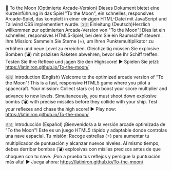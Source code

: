 🚀 To the Moon (Optimierte Arcade-Version)
​Dieses Dokument bietet eine Kurzeinführung in das Spiel "To the Moon", ein schnelles, responsives Arcade-Spiel, das komplett in einer einzigen HTML-Datei mit JavaScript und Tailwind CSS implementiert wurde.
​🇩🇪 Einleitung (Deutsch)
​Herzlich willkommen zur optimierten Arcade-Version von "To the Moon"! Dies ist ein schnelles, responsives HTML5-Spiel, bei dem Sie ein Raumschiff steuern. Ihre Mission: Sammeln Sie Sterne (⭐), um Ihren Punktemultiplikator zu erhöhen und neue Level zu erreichen. Gleichzeitig müssen Sie explosive Bomben (💣) mit präzisen Raketen abwehren, bevor sie Ihr Schiff treffen. Testen Sie Ihre Reflexe und jagen Sie den Highscore!
​▶️ Spielen Sie jetzt: https://latiniron.github.io/To-the-moon/

​🇬🇧 Introduction (English)
​Welcome to the optimized arcade version of "To the Moon"! This is a fast, responsive HTML5 game where you pilot a spacecraft. Your mission: Collect stars (⭐) to boost your score multiplier and advance to new levels. Simultaneously, you must shoot down explosive bombs (💣) with precise missiles before they collide with your ship. Test your reflexes and chase the high score!
​▶️ Play now: https://latiniron.github.io/To-the-moon/

​🇪🇸 Introducción (Español)
​¡Bienvenido/a a la versión arcade optimizada de "To the Moon"! Este es un juego HTML5 rápido y adaptable donde controlas una nave espacial. Tu misión: Recoge estrellas (⭐) para aumentar tu multiplicador de puntuación y alcanzar nuevos niveles. Al mismo tiempo, debes derribar bombas (💣) explosivas con misiles precisos antes de que choquen con tu nave. ¡Pon a prueba tus reflejos y persigue la puntuación más alta!
​▶️ Juega ahora: https://latiniron.github.io/To-the-moon/
